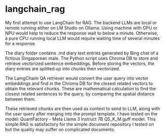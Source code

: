 ﻿# langchain_rag
My first attempt to use LangChain for RAG.
The backend LLMs are local or remote running either on LM Studio on Ollama.
Using machine with GPU or NPU would help to reduce the response wait to below a minute.
Otherwise, a pure CPU running local LLM would require waiting time of several minutes for a response.

The diary folder contains .md diary text entries generated by Bing chat of a fictious Singaporean male.
The Python script uses Chroma DB to store and retrieve vectorized sentence embeddings. Before storing the
vectors, the diary entries are splitted up into chunks then vectorized.

The LamgChaim QA
retriever would convert the user query into vector embeddings and find in the Chroma DB for the closest
related vectors to obtain the relevant chunks. These are mathematical calculation to find the closest related sentences to the query, by comparing the spatial distance between them. 

These retrieved chunks are then used as context to send to LLM, along with the user query after merging into the prompt template.
I have tested on the model: QuantFactory - Meta Llama 3 Instruct 7B Q5_K_M.guff model. This simple RAG is satisfactory for the simple document repository I tested on but the quality may suffer on complicated documents. 
